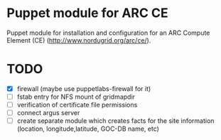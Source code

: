 Puppet module for ARC CE
==========================

Puppet module for installation and configuration for an ARC Compute Element (CE) (http://www.nordugrid.org/arc/ce/).

TODO
==========================
- [x] firewall (maybe use puppetlabs-firewall for it)
- [ ] fstab entry for NFS mount of gridmapdir
- [ ] verification of certificate file permissions
- [ ] connect argus server 
- [ ] create separate module which creates facts for the site information (location, longitude,latitude, GOC-DB name, etc)
